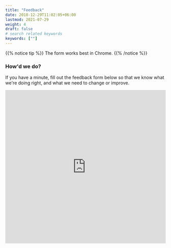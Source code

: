```yaml
---
title: "Feedback"
date: 2018-12-29T11:02:05+06:00
lastmod: 2021-07-29
weight: 4
draft: false
# search related keywords
keywords: [""]
---
```


{{% notice tip %}}
The form works best in Chrome.
{{% /notice %}}

### How'd we do?

If you have a minute, fill out the feedback form below so that we know what we're doing right, and what we need to change or improve. 

<iframe width="640px" height= "480px" src= "https://forms.office.com/Pages/ResponsePage.aspx?id=FRGudvwe8kqlNuKyRDrxoF9eRsjmWVREro7PsHC7hkVURVU2RkRUR0NYQzkzQUlSR08yMkNZSUhEVC4u&embed=true" frameborder= "0" marginwidth= "0" marginheight= "0" style= "border: none; max-width:100%; max-height:100vh" allowfullscreen webkitallowfullscreen mozallowfullscreen msallowfullscreen> </iframe>